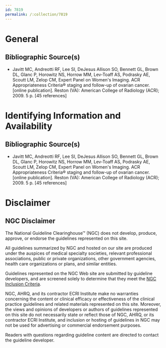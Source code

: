 ```yaml
---
id: 7819
permalink: /:collection/7819
---
```


# General

## Bibliographic Source(s)

- Javitt MC, Andreotti RF, Lee SI, DeJesus Allison SO, Bennett GL, Brown DL, Glanc P, Horowitz NS, Horrow MM, Lev-Toaff AS, Podrasky AE, Scoutt LM, Zelop CM, Expert Panel on Women's Imaging. ACR Appropriateness Criteria® staging and follow-up of ovarian cancer. [online publication]. Reston (VA): American College of Radiology (ACR); 2009. 5 p. [45 references]

# Identifying Information and Availability

## Bibliographic Source(s)

- Javitt MC, Andreotti RF, Lee SI, DeJesus Allison SO, Bennett GL, Brown DL, Glanc P, Horowitz NS, Horrow MM, Lev-Toaff AS, Podrasky AE, Scoutt LM, Zelop CM, Expert Panel on Women's Imaging. ACR Appropriateness Criteria® staging and follow-up of ovarian cancer. [online publication]. Reston (VA): American College of Radiology (ACR); 2009. 5 p. [45 references]

# Disclaimer

## NGC Disclaimer

The National Guideline Clearinghouse™ (NGC) does not develop, produce, approve, or endorse the guidelines represented on this site.

All guidelines summarized by NGC and hosted on our site are produced under the auspices of medical specialty societies, relevant professional associations, public or private organizations, other government agencies, health care organizations or plans, and similar entities.

Guidelines represented on the NGC Web site are submitted by guideline developers, and are screened solely to determine that they meet the [NGC Inclusion Criteria](/help-and-about/summaries/inclusion-criteria).

NGC, AHRQ, and its contractor ECRI Institute make no warranties concerning the content or clinical efficacy or effectiveness of the clinical practice guidelines and related materials represented on this site. Moreover, the views and opinions of developers or authors of guidelines represented on this site do not necessarily state or reflect those of NGC, AHRQ, or its contractor ECRI Institute, and inclusion or hosting of guidelines in NGC may not be used for advertising or commercial endorsement purposes.

Readers with questions regarding guideline content are directed to contact the guideline developer.

